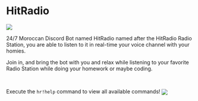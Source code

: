 # HitRadio

<img src="https://cdn.discordapp.com/attachments/947328978857898016/951591067642372176/HitRadioReadMe.gif">

<br>

24/7 Moroccan Discord Bot named HitRadio named after the HitRadio Radio Station, you are able to listen to it in real-time your voice channel with your homies.

Join in, and bring the bot with you and relax while listening to your favorite Radio Station while doing your homework or maybe coding.

<br>

Execute the `hr!help` command to view all available commands!
<img src="https://cdn.discordapp.com/attachments/947328978857898016/951247749247037510/unknown.png" align="center">

